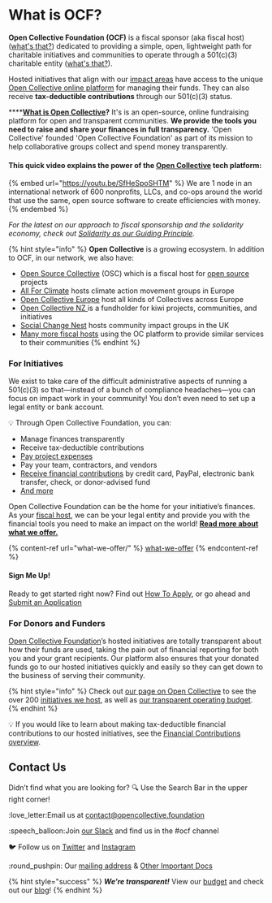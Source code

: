 # What is OCF?

**Open Collective Foundation (OCF)** is a fiscal sponsor (aka fiscal host) ([what's that?](what-we-offer/fiscal-hosting.md)) dedicated to providing a simple, open, lightweight path for charitable initiatives and communities to operate through a 501(c)(3) charitable entity ([what's that?](what-we-offer/fiscal-hosting.md#what-does-501-c-3-mean)).

Hosted initiatives that align with our [impact areas](about/mission-and-values.md#our-missions-impact-areas) have access to the unique [Open Collective online platform](https://www.opencollective.com) for managing their funds. They can also receive **tax-deductible contributions** through our 501(c)(3) status.

****[**What is Open Collective**](https://docs.opencollective.com/help/about/introduction)**?** It's is an open-source, online fundraising platform for open and transparent communities. **We provide the tools you need to raise and share your finances in full transparency.** 'Open Collective' founded 'Open Collective Foundation' as part of its mission to help collaborative groups collect and spend money transparently.

#### This quick video explains the power of the [Open Collective](https://www.opencollective.com) tech platform:

{% embed url="https://youtu.be/SfHeSpoSHTM" %}
We are 1 node in an international network of 600 nonprofits, LLCs, and co-ops around the world that use the same, open source software to create efficiencies with money.
{% endembed %}

_For the latest on our approach to fiscal sponsorship and the solidarity economy, check out_ [_Solidarity as our Guiding Principle_](https://blog.opencollective.com/solidarity-as-our-guiding-principle/)_._&#x20;

{% hint style="info" %}
**Open Collective** is a growing ecosystem. In addition to OCF, in our network, we also have:

* [Open Source Collective](https://www.oscollective.org) (OSC) which is a fiscal host for [open source](https://opensource.com/resources/what-open-source) projects
* [All For Climate](https://allforclimate.earth) hosts climate action movement groups in Europe
* [Open Collective Europe](https://opencollective.com/europe) host all kinds of Collectives across Europe
* [Open Collective NZ ](https://opencollective.com/ocnz)is a fundholder for kiwi projects, communities, and initiatives
* [Social Change Nest](https://opencollective.com/the-social-change-nest) hosts community impact groups in the UK
* [Many more fiscal hosts](https://opencollective.com/hosts) using the OC platform to provide similar services to their communities
{% endhint %}

### **For Initiatives**

We exist to take care of the difficult administrative aspects of running a 501(c)(3) so that—instead of a bunch of compliance headaches—you can focus on impact work in your community! You don’t even need to set up a legal entity or bank account.

:bulb: Through Open Collective Foundation, you can:

* Manage finances transparently
* Receive tax-deductible contributions
* [Pay project expenses](how-it-works/payouts.md)
* Pay your team, contractors, and vendors
* [Receive financial contributions](how-it-works/financial-contributions/) by credit card, PayPal, electronic bank transfer, check, or donor-advised fund
* [And more](what-we-offer/)

Open Collective Foundation can be the home for your initiative’s finances. As your [fiscal host](what-we-offer/fiscal-hosting.md), we can be your legal entity and provide you with the financial tools you need to make an impact on the world! [**Read more about what we offer.**](what-we-offer/)

{% content-ref url="what-we-offer/" %}
[what-we-offer](what-we-offer/)
{% endcontent-ref %}

#### **Sign Me Up!**

Ready to get started right now? Find out [How To Apply](getting-started/how-to-apply/), or go ahead and [Submit an Application](https://www.opencollective.com/foundation/apply)

### **For Donors and Funders**

[Open Collective Foundation](https://opencollective.com/foundation)’s hosted initiatives are totally transparent about how their funds are used, taking the pain out of financial reporting for both you and your grant recipients. Our platform also ensures that your donated funds go to our hosted initiatives quickly and easily so they can get down to the business of serving their community.

{% hint style="info" %}
Check out [our page on Open Collective](https://opencollective.com/foundation) to see the over 200 [initiatives we host](https://opencollective.com/foundation#category-CONTRIBUTIONS), as well as [our transparent operating budget](https://opencollective.com/foundation#category-BUDGET).
{% endhint %}

&#x20;💡 If you would like to learn about making tax-deductible financial contributions to our hosted initiatives, see the [Financial Contributions overview](how-it-works/financial-contributions/).

## Contact Us

Didn’t find what you are looking for? :mag: Use the Search Bar in the upper right corner!

&#x20;:love\_letter:Email us at [contact@opencollective.foundation](mailto:contact@opencollective.foundation)

:speech\_balloon:Join [our Slack](https://join.slack.com/t/opencollective/shared\_invite/zt-f43qko76-sD8G\~e\_vQCm4TtpIsM4i\~A) and find us in the #ocf channel

:bird: Follow us on [Twitter](https://twitter.com/opencollect) and [Instagram](https://www.instagram.com/opencollectivefoundation/)

:round\_pushpin: Our [mailing address](https://docs.opencollective.foundation/about/official-information-and-documents#address) & [Other Important Docs](https://docs.opencollective.foundation/about/official-information-and-documents)

{% hint style="success" %}
_**We’re transparent!**_  View our [budget](https://opencollective.com/foundation/#category-BUDGET) and check out our [blog](https://blog.opencollective.com)!
{% endhint %}
